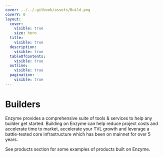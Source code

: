 ```yaml
---
cover: ../../.gitbook/assets/Build.png
coverY: 0
layout:
  cover:
    visible: true
    size: hero
  title:
    visible: true
  description:
    visible: true
  tableOfContents:
    visible: true
  outline:
    visible: true
  pagination:
    visible: true
---
```


# Builders

Enzyme provides a comprehensive suite of tools & services to help any builder get started. Building on Enzyme can help reduce project costs and accelerate time to market, accelerate your TVL growth and leverage a battle-tested core infrastructure which has been on mainnet for over 5 years.

See products section for some examples of products built on Enzyme.
